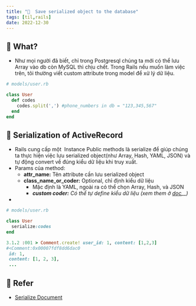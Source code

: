 ```yaml
---
title: "🌱  Save serialized object to the database"
tags: [til,rails]
date: 2022-12-30
---
```


## 🌿 What?
- Như mọi người đã biết, chỉ trong Postgresql chúng ta mới có thể lưu Array vào db còn MySQL thì chịu chết. Trong Rails nếu muốn làm việc trên, tôi thường viết custom attribute trong model để xử lý dữ liệu.

```rb
# models/user.rb

class User
  def codes
    codes.split(',') #phone_numbers in db = "123,345,567" 
  end 
end
```

## 🌿 Serialization of ActiveRecord
-   Rails cung cấp một  Instance Public methods là serialize để giúp chúng ta thực hiện việc lưu serialized object(như Array, Hash, YAML, JSON) và tự động convert về đúng kiểu dữ liệu khi truy xuất.
-   Params của method:
	-   **attr_name:** Tên attribute cần lưu serialized object
	-   **class_name_or_coder:** Optional, chỉ định kiểu dữ liệu
		-   Mặc định là YAML, ngoài ra có thể chọn Array, Hash, và JSON
		- **_custom coder:_** _Có thể tự define kiểu dữ liệu (xem them ở_ _[doc](https://api.rubyonrails.org/classes/ActiveRecord/AttributeMethods/Serialization/ClassMethods.html#method-i-serialize)__)_
-
```rb
# models/user.rb

class User
  serialize:codes
end

3.1.2 :001 > Comment.create! user_id: 1, content: [1,2,3]
#<Comment:0x00007fdf8dd6dac0                                   
 id: 1,                                                        
 content: [1, 2, 3],
 ...
```

## 🌿 Refer
-   [Serialize Document](https://api.rubyonrails.org/classes/ActiveRecord/AttributeMethods/Serialization/ClassMethods.html#method-i-serialize)